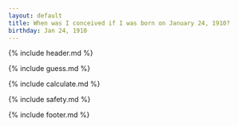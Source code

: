 ```yaml
---
layout: default
title: When was I conceived if I was born on January 24, 1910?
birthday: Jan 24, 1910
---
```


{% include header.md %}

{% include guess.md %}

{% include calculate.md %}

{% include safety.md %}

{% include footer.md %}



